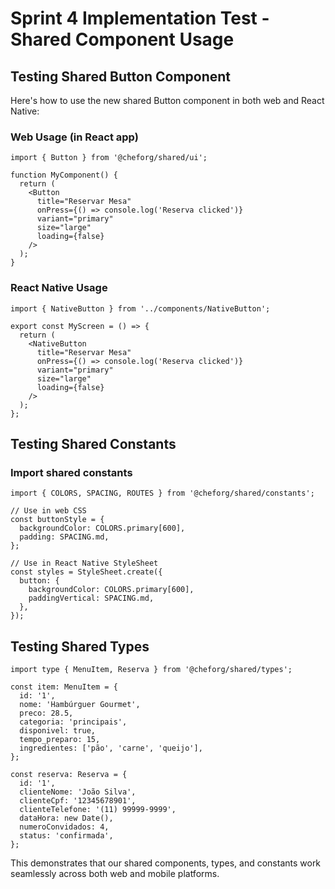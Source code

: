 # Sprint 4 Implementation Test - Shared Component Usage

## Testing Shared Button Component

Here's how to use the new shared Button component in both web and React Native:

### Web Usage (in React app)

```tsx
import { Button } from '@cheforg/shared/ui';

function MyComponent() {
  return (
    <Button
      title="Reservar Mesa"
      onPress={() => console.log('Reserva clicked')}
      variant="primary"
      size="large"
      loading={false}
    />
  );
}
```

### React Native Usage

```tsx
import { NativeButton } from '../components/NativeButton';

export const MyScreen = () => {
  return (
    <NativeButton
      title="Reservar Mesa"
      onPress={() => console.log('Reserva clicked')}
      variant="primary"
      size="large"
      loading={false}
    />
  );
};
```

## Testing Shared Constants

### Import shared constants

```tsx
import { COLORS, SPACING, ROUTES } from '@cheforg/shared/constants';

// Use in web CSS
const buttonStyle = {
  backgroundColor: COLORS.primary[600],
  padding: SPACING.md,
};

// Use in React Native StyleSheet
const styles = StyleSheet.create({
  button: {
    backgroundColor: COLORS.primary[600],
    paddingVertical: SPACING.md,
  },
});
```

## Testing Shared Types

```tsx
import type { MenuItem, Reserva } from '@cheforg/shared/types';

const item: MenuItem = {
  id: '1',
  nome: 'Hambúrguer Gourmet',
  preco: 28.5,
  categoria: 'principais',
  disponivel: true,
  tempo_preparo: 15,
  ingredientes: ['pão', 'carne', 'queijo'],
};

const reserva: Reserva = {
  id: '1',
  clienteNome: 'João Silva',
  clienteCpf: '12345678901',
  clienteTelefone: '(11) 99999-9999',
  dataHora: new Date(),
  numeroConvidados: 4,
  status: 'confirmada',
};
```

This demonstrates that our shared components, types, and constants work seamlessly across both web and mobile platforms.
